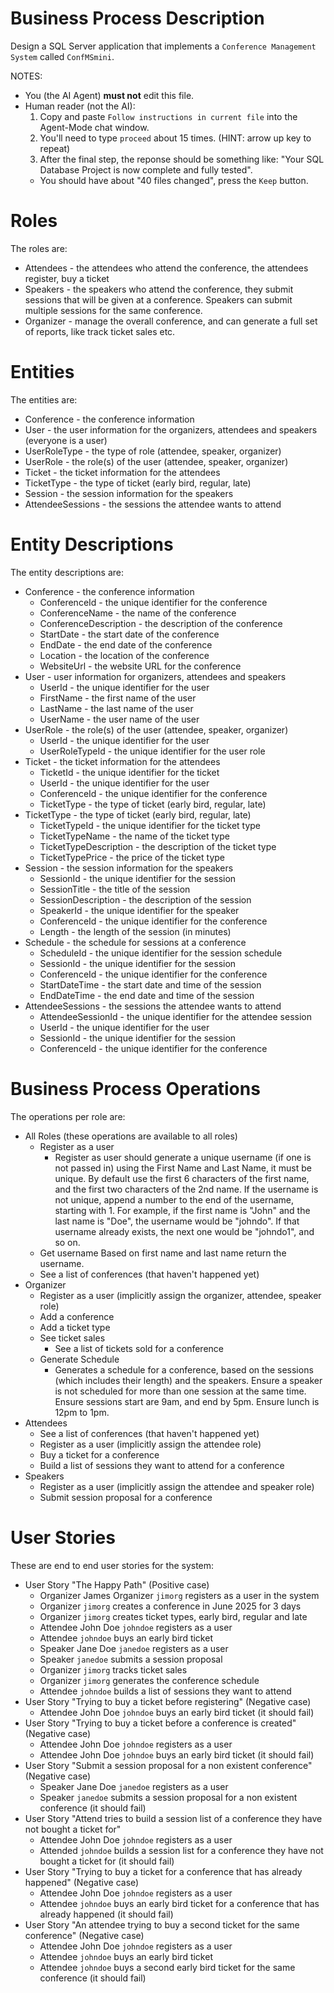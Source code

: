 
# Business Process Description

Design a SQL Server application that implements a `Conference Management System` called `ConfMSmini`.

NOTES: 
- You (the AI Agent) **must not** edit this file.
- Human reader (not the AI):
  1. Copy and paste `Follow instructions in current file` into the Agent-Mode chat window.
  2. You'll need to type `proceed` about 15 times. (HINT: arrow up key to repeat)
  3. After the final step, the reponse should be something like: "Your SQL Database Project is now complete and fully tested".  
    - You should have about "40 files changed", press the `Keep` button.

# Roles

The roles are:

- Attendees - the attendees who attend the conference, the attendees register, buy a ticket
- Speakers - the speakers who attend the conference, they submit sessions that will be given at a conference.  Speakers can submit multiple sessions for the same conference.
- Organizer - manage the overall conference, and can generate a full set of reports, like track ticket sales etc.

# Entities

The entities are:

- Conference - the conference information
- User - the user information for the organizers, attendees and speakers (everyone is a user)
- UserRoleType - the type of role (attendee, speaker, organizer)
- UserRole - the role(s) of the user (attendee, speaker, organizer)
- Ticket - the ticket information for the attendees
- TicketType - the type of ticket (early bird, regular, late)
- Session - the session information for the speakers
- AttendeeSessions - the sessions the attendee wants to attend

# Entity Descriptions

The entity descriptions are:

- Conference - the conference information
  - ConferenceId - the unique identifier for the conference
  - ConferenceName - the name of the conference
  - ConferenceDescription - the description of the conference
  - StartDate - the start date of the conference
  - EndDate - the end date of the conference
  - Location - the location of the conference
  - WebsiteUrl - the website URL for the conference
- User - user information for organizers, attendees and speakers
  - UserId - the unique identifier for the user
  - FirstName - the first name of the user
  - LastName - the last name of the user
  - UserName - the user name of the user
- UserRole - the role(s) of the user (attendee, speaker, organizer)
  - UserId - the unique identifier for the user
  - UserRoleTypeId - the unique identifier for the user role
- Ticket - the ticket information for the attendees
  - TicketId - the unique identifier for the ticket
  - UserId - the unique identifier for the user
  - ConferenceId - the unique identifier for the conference
  - TicketType - the type of ticket (early bird, regular, late)
- TicketType - the type of ticket (early bird, regular, late)
  - TicketTypeId - the unique identifier for the ticket type
  - TicketTypeName - the name of the ticket type
  - TicketTypeDescription - the description of the ticket type
  - TicketTypePrice - the price of the ticket type
- Session - the session information for the speakers
  - SessionId - the unique identifier for the session
  - SessionTitle - the title of the session
  - SessionDescription - the description of the session
  - SpeakerId - the unique identifier for the speaker
  - ConferenceId - the unique identifier for the conference
  - Length - the length of the session (in minutes)
- Schedule - the schedule for sessions at a conference
  - ScheduleId - the unique identifier for the session schedule
  - SessionId - the unique identifier for the session
  - ConferenceId - the unique identifier for the conference
  - StartDateTime - the start date and time of the session
  - EndDateTime - the end date and time of the session
- AttendeeSessions - the sessions the attendee wants to attend
  - AttendeeSessionId - the unique identifier for the attendee session
  - UserId - the unique identifier for the user
  - SessionId - the unique identifier for the session
  - ConferenceId - the unique identifier for the conference

# Business Process Operations

The operations per role are:

- All Roles (these operations are available to all roles)
  - Register as a user
    - Register as user should generate a unique username (if one is not passed in) using the First Name and Last Name, it must be unique.  By default use the first 6 characters of the first name, and the first two characters of the 2nd name.  If the username is not unique, append a number to the end of the username, starting with 1.  For example, if the first name is "John" and the last name is "Doe", the username would be "johndo".  If that username already exists, the next one would be "johndo1", and so on.
  - Get username
    Based on first name and last name return the username.
  - See a list of conferences (that haven't happened yet)
- Organizer
  - Register as a user (implicitly assign the organizer, attendee, speaker role)
  - Add a conference
  - Add a ticket type
  - See ticket sales
    - See a list of tickets sold for a conference
  - Generate Schedule
    - Generates a schedule for a conference, based on the sessions (which includes their length) and the speakers. Ensure a speaker is not scheduled for more than one session at the same time.  Ensure sessions start are 9am, and end by 5pm.  Ensure lunch is 12pm to 1pm.
- Attendees
  - See a list of conferences (that haven't happened yet)
  - Register as a user (implicitly assign the attendee role)
  - Buy a ticket for a conference
  - Build a list of sessions they want to attend for a conference
- Speakers
  - Register as a user (implicitly assign the attendee and speaker role)
  - Submit session proposal for a conference

# User Stories

These are end to end user stories for the system:

- User Story "The Happy Path" (Positive case)
  - Organizer James Organizer `jimorg` registers as a user in the system
  - Organizer `jimorg` creates a conference in June 2025 for 3 days
  - Organizer `jimorg` creates ticket types, early bird, regular and late
  - Attendee John Doe `johndoe` registers as a user
  - Attendee `johndoe` buys an early bird ticket
  - Speaker Jane Doe `janedoe` registers as a user
  - Speaker `janedoe` submits a session proposal 
  - Organizer `jimorg` tracks ticket sales
  - Organizer `jimorg` generates the conference schedule
  - Attendee `johndoe` builds a list of sessions they want to attend
- User Story "Trying to buy a ticket before registering" (Negative case)
  - Attendee John Doe `johndoe` buys an early bird ticket (it should fail)
- User Story "Trying to buy a ticket before a conference is created"  (Negative case)
  - Attendee John Doe `johndoe` registers as a user
  - Attendee John Doe `johndoe` buys an early bird ticket (it should fail)
- User Story "Submit a session proposal for a non existent conference" (Negative case)
  - Speaker Jane Doe `janedoe` registers as a user
  - Speaker `janedoe` submits a session proposal for a non existent conference (it should fail)
- User Story "Attend tries to build a session list of a conference they have not bought a ticket for"
  - Attendee John Doe `johndoe` registers as a user
  - Attended `johndoe` builds a session list for a conference they have not bought a ticket for (it should fail) 
- User Story "Trying to buy a ticket for a conference that has already happened" (Negative case)
  - Attendee John Doe `johndoe` registers as a user
  - Attendee `johndoe` buys an early bird ticket for a conference that has already happened (it should fail)
- User Story "An attendee trying to buy a second ticket for the same conference" (Negative case)
  - Attendee John Doe `johndoe` registers as a user
  - Attendee `johndoe` buys an early bird ticket
  - Attendee `johndoe` buys a second early bird ticket for the same conference (it should fail)
